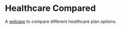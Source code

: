 # Healthcare Compared

A [webapp](https://healthcare-compared.com) to compare different healthcare plan options.
